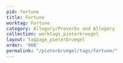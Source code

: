 ```yaml
---
pid: fortune
title: Fortune
worktag: Fortune
category: Allegory/Proverbs and Allegory
collection: worktags_pieterbruegel
layout: tagpage_pieterbruegel
order: '066'
permalink: "/pieterbruegel/tags/fortune/"
---
```

